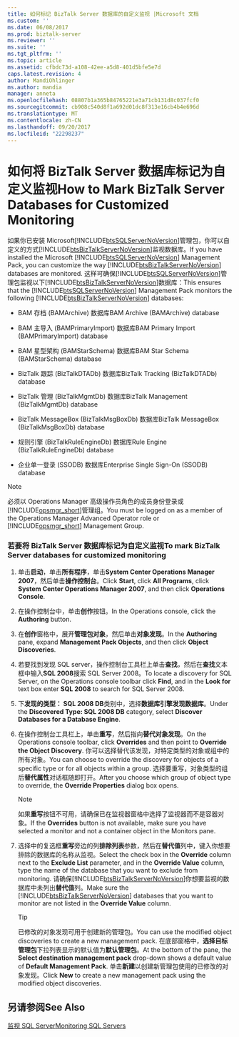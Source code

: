 ```yaml
---
title: 如何标记 BizTalk Server 数据库的自定义监视 |Microsoft 文档
ms.custom: ''
ms.date: 06/08/2017
ms.prod: biztalk-server
ms.reviewer: ''
ms.suite: ''
ms.tgt_pltfrm: ''
ms.topic: article
ms.assetid: cfbdc73d-a108-42ee-a5d8-401d5bfe5e7d
caps.latest.revision: 4
author: MandiOhlinger
ms.author: mandia
manager: anneta
ms.openlocfilehash: 08807b1a365b84765221e3a71cb131d8c037fcf0
ms.sourcegitcommit: cb908c540d8f1a692d01dc8f313e16cb4b4e696d
ms.translationtype: MT
ms.contentlocale: zh-CN
ms.lasthandoff: 09/20/2017
ms.locfileid: "22298237"
---
```

# <a name="how-to-mark-biztalk-server-databases-for-customized-monitoring"></a><span data-ttu-id="6b03f-102">如何将 BizTalk Server 数据库标记为自定义监视</span><span class="sxs-lookup"><span data-stu-id="6b03f-102">How to Mark BizTalk Server Databases for Customized Monitoring</span></span>
<span data-ttu-id="6b03f-103">如果你已安装 Microsoft[!INCLUDE[btsSQLServerNoVersion](../includes/btssqlservernoversion-md.md)]管理包，你可以自定义的方式[!INCLUDE[btsBizTalkServerNoVersion](../includes/btsbiztalkservernoversion-md.md)]监视数据库。</span><span class="sxs-lookup"><span data-stu-id="6b03f-103">If you have installed the Microsoft [!INCLUDE[btsSQLServerNoVersion](../includes/btssqlservernoversion-md.md)] Management Pack, you can customize the way [!INCLUDE[btsBizTalkServerNoVersion](../includes/btsbiztalkservernoversion-md.md)] databases are monitored.</span></span> <span data-ttu-id="6b03f-104">这样可确保[!INCLUDE[btsSQLServerNoVersion](../includes/btssqlservernoversion-md.md)]管理包监视以下[!INCLUDE[btsBizTalkServerNoVersion](../includes/btsbiztalkservernoversion-md.md)]数据库：</span><span class="sxs-lookup"><span data-stu-id="6b03f-104">This ensures that the [!INCLUDE[btsSQLServerNoVersion](../includes/btssqlservernoversion-md.md)] Management Pack monitors the following [!INCLUDE[btsBizTalkServerNoVersion](../includes/btsbiztalkservernoversion-md.md)] databases:</span></span>  
  
-   <span data-ttu-id="6b03f-105">BAM 存档 (BAMArchive) 数据库</span><span class="sxs-lookup"><span data-stu-id="6b03f-105">BAM Archive (BAMArchive) database</span></span>  
  
-   <span data-ttu-id="6b03f-106">BAM 主导入 (BAMPrimaryImport) 数据库</span><span class="sxs-lookup"><span data-stu-id="6b03f-106">BAM Primary Import (BAMPrimaryImport) database</span></span>  
  
-   <span data-ttu-id="6b03f-107">BAM 星型架构 (BAMStarSchema) 数据库</span><span class="sxs-lookup"><span data-stu-id="6b03f-107">BAM Star Schema (BAMStarSchema) database</span></span>  
  
-   <span data-ttu-id="6b03f-108">BizTalk 跟踪 (BizTalkDTADb) 数据库</span><span class="sxs-lookup"><span data-stu-id="6b03f-108">BizTalk Tracking (BizTalkDTADb) database</span></span>  
  
-   <span data-ttu-id="6b03f-109">BizTalk 管理 (BizTalkMgmtDb) 数据库</span><span class="sxs-lookup"><span data-stu-id="6b03f-109">BizTalk Management (BizTalkMgmtDb) database</span></span>  
  
-   <span data-ttu-id="6b03f-110">BizTalk MessageBox (BizTalkMsgBoxDb) 数据库</span><span class="sxs-lookup"><span data-stu-id="6b03f-110">BizTalk MessageBox (BizTalkMsgBoxDb) database</span></span>  
  
-   <span data-ttu-id="6b03f-111">规则引擎 (BizTalkRuleEngineDb) 数据库</span><span class="sxs-lookup"><span data-stu-id="6b03f-111">Rule Engine (BizTalkRuleEngineDb) database</span></span>  
  
-   <span data-ttu-id="6b03f-112">企业单一登录 (SSODB) 数据库</span><span class="sxs-lookup"><span data-stu-id="6b03f-112">Enterprise Single Sign-On (SSODB) database</span></span>  
  
> [!NOTE]  
>  <span data-ttu-id="6b03f-113">必须以 Operations Manager 高级操作员角色的成员身份登录或[!INCLUDE[opsmgr_short](../includes/opsmgr-short-md.md)]管理组。</span><span class="sxs-lookup"><span data-stu-id="6b03f-113">You must be logged on as a member of the Operations Manager Advanced Operator role or [!INCLUDE[opsmgr_short](../includes/opsmgr-short-md.md)] Management Group.</span></span>  
  
### <a name="to-mark-biztalk-server-databases-for-customized-monitoring"></a><span data-ttu-id="6b03f-114">若要将 BizTalk Server 数据库标记为自定义监视</span><span class="sxs-lookup"><span data-stu-id="6b03f-114">To mark BizTalk Server databases for customized monitoring</span></span>  
  
1.  <span data-ttu-id="6b03f-115">单击**启动**，单击**所有程序**，单击**System Center Operations Manager 2007**，然后单击**操作控制台**。</span><span class="sxs-lookup"><span data-stu-id="6b03f-115">Click **Start**, click **All Programs**, click **System Center Operations Manager 2007**, and then click **Operations Console**.</span></span>  
  
2.  <span data-ttu-id="6b03f-116">在操作控制台中，单击**创作**按钮。</span><span class="sxs-lookup"><span data-stu-id="6b03f-116">In the Operations console, click the **Authoring** button.</span></span>  
  
3.  <span data-ttu-id="6b03f-117">在**创作**窗格中，展开**管理包对象**，然后单击**对象发现**。</span><span class="sxs-lookup"><span data-stu-id="6b03f-117">In the **Authoring** pane, expand **Management Pack Objects**, and then click **Object Discoveries**.</span></span>  
  
4.  <span data-ttu-id="6b03f-118">若要找到发现 SQL server，操作控制台工具栏上单击**查找**，然后在**查找**文本框中输入**SQL 2008**搜索 SQL Server 2008。</span><span class="sxs-lookup"><span data-stu-id="6b03f-118">To locate a discovery for SQL Server, on the Operations console toolbar click **Find**, and in the **Look for** text box enter **SQL 2008** to search for SQL Server 2008.</span></span>  
  
5.  <span data-ttu-id="6b03f-119">下**发现的类型： SQL 2008 DB**类别中，选择**数据库引擎发现数据库**。</span><span class="sxs-lookup"><span data-stu-id="6b03f-119">Under the **Discovered Type: SQL 2008 DB** category, select **Discover Databases for a Database Engine**.</span></span>  
  
6.  <span data-ttu-id="6b03f-120">在操作控制台工具栏上，单击**重写**，然后指向**替代对象发现**。</span><span class="sxs-lookup"><span data-stu-id="6b03f-120">On the Operations console toolbar, click **Overrides** and then point to **Override the Object Discovery**.</span></span> <span data-ttu-id="6b03f-121">你可以选择替代该发现，对特定类型的对象或组中的所有对象。</span><span class="sxs-lookup"><span data-stu-id="6b03f-121">You can choose to override the discovery for objects of a specific type or for all objects within a group.</span></span> <span data-ttu-id="6b03f-122">选择要重写，对象类型的组后**替代属性**对话框随即打开。</span><span class="sxs-lookup"><span data-stu-id="6b03f-122">After you choose which group of object type to override, the **Override Properties** dialog box opens.</span></span>  
  
    > [!NOTE]  
    >  <span data-ttu-id="6b03f-123">如果**重写**按钮不可用，请确保已在监视器窗格中选择了监视器而不是容器对象。</span><span class="sxs-lookup"><span data-stu-id="6b03f-123">If the **Overrides** button is not available, make sure you have selected a monitor and not a container object in the Monitors pane.</span></span>  
  
7.  <span data-ttu-id="6b03f-124">选择中的复选框**重写**旁边的列**排除列表**参数，然后在**替代值**列中，键入你想要排除的数据库的名称从监视。</span><span class="sxs-lookup"><span data-stu-id="6b03f-124">Select the check box in the **Override** column next to the **Exclude List** parameter, and in the **Override Value** column, type the name of the database that you want to exclude from monitoring.</span></span> <span data-ttu-id="6b03f-125">请确保[!INCLUDE[btsBizTalkServerNoVersion](../includes/btsbiztalkservernoversion-md.md)]你想要监视的数据库中未列出**替代值**列。</span><span class="sxs-lookup"><span data-stu-id="6b03f-125">Make sure the [!INCLUDE[btsBizTalkServerNoVersion](../includes/btsbiztalkservernoversion-md.md)] databases that you want to monitor are not listed in the **Override Value** column.</span></span>  
  
    > [!TIP]  
    >  <span data-ttu-id="6b03f-126">已修改的对象发现可用于创建新的管理包。</span><span class="sxs-lookup"><span data-stu-id="6b03f-126">You can use the modified object discoveries to create a new management pack.</span></span> <span data-ttu-id="6b03f-127">在底部窗格中，**选择目标管理包**下拉列表显示的默认值为**默认管理包**。</span><span class="sxs-lookup"><span data-stu-id="6b03f-127">At the bottom of the pane, the **Select destination management pack** drop-down shows a default value of **Default Management Pack**.</span></span> <span data-ttu-id="6b03f-128">单击**新建**以创建新管理包使用的已修改的对象发现。</span><span class="sxs-lookup"><span data-stu-id="6b03f-128">Click **New** to create a new management pack using the modified object discoveries.</span></span>  
  
## <a name="see-also"></a><span data-ttu-id="6b03f-129">另请参阅</span><span class="sxs-lookup"><span data-stu-id="6b03f-129">See Also</span></span>  
 [<span data-ttu-id="6b03f-130">监视 SQL Server</span><span class="sxs-lookup"><span data-stu-id="6b03f-130">Monitoring SQL Servers</span></span>](../technical-guides/monitoring-sql-servers.md)